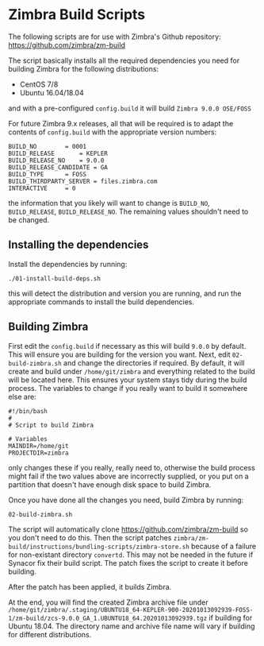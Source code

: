 # Zimbra Build Scripts

The following scripts are for use with Zimbra's Github repository: https://github.com/zimbra/zm-build

The script basically installs all the required dependencies you need for building Zimbra for the following distributions:

* CentOS 7/8
* Ubuntu 16.04/18.04

and with a pre-configured ```config.build``` it will build ```Zimbra 9.0.0 OSE/FOSS```

For future Zimbra 9.x releases, all that will be required is to adapt the contents of ```config.build``` with the appropriate version numbers:

```
BUILD_NO		= 0001
BUILD_RELEASE		= KEPLER
BUILD_RELEASE_NO	= 9.0.0
BUILD_RELEASE_CANDIDATE	= GA
BUILD_TYPE		= FOSS
BUILD_THIRDPARTY_SERVER	= files.zimbra.com
INTERACTIVE		= 0
```

the information that you likely will want to change is ```BUILD_NO```, ```BUILD_RELEASE```, ```BUILD_RELEASE_NO```.  The remaining values shouldn't need to be changed.

## Installing the dependencies

Install the dependencies by running:

```
./01-install-build-deps.sh
```

this will detect the distribution and version you are running, and run the appropriate commands to install the build dependencies.

## Building Zimbra

First edit the ```config.build``` if necessary as this will build ```9.0.0``` by default.  This will ensure you are building for the version you want.
Next, edit ```02-build-zimbra.sh``` and change the directories if required.  By default, it will create and build under ```/home/git/zimbra``` and everything related to the build will be located here.  This ensures your system stays tidy during the build process.  The variables to change if you really want to build it somewhere else are:

```
#!/bin/bash
#
# Script to build Zimbra

# Variables
MAINDIR=/home/git
PROJECTDIR=zimbra
```

only changes these if you really, really need to, otherwise the build process might fail if the two values above are incorrectly supplied, or you put on a partition that doesn't have enough disk space to build Zimbra.

Once you have done all the changes you need, build Zimbra by running:

```
02-build-zimbra.sh
```

The script will automatically clone https://github.com/zimbra/zm-build so you don't need to do this.  Then the script patches ```zimbra/zm-build/instructions/bundling-scripts/zimbra-store.sh``` because of a failure for non-existant directory ```convertd```.  This may not be needed in the future if Synacor fix their build script.  The patch fixes the script to create it before building.

After the patch has been applied, it builds Zimbra.

At the end, you will find the created Zimbra archive file under ```/home/git/zimbra/.staging/UBUNTU18_64-KEPLER-900-20201013092939-FOSS-1/zm-build/zcs-9.0.0_GA_1.UBUNTU18_64.20201013092939.tgz``` if building for Ubuntu 18.04.  The directory name and archive file name will vary if building for different distributions.
